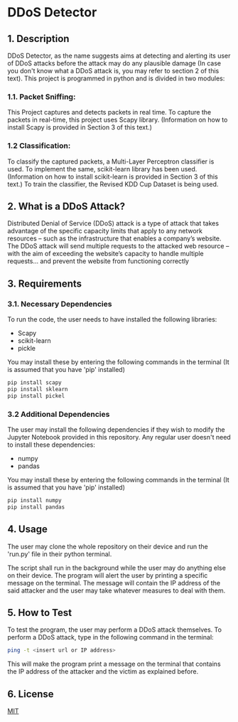 # DDoS Detector

## 1. Description

DDoS Detector, as the name suggests aims at detecting and alerting its user of DDoS attacks before the attack may do any plausible damage (In case you don't know what a DDoS attack is, you may refer to section 2 of this text). This project is programmed in python and is divided in two modules:

### 1.1. Packet Sniffing:
 This Project captures and detects packets in real time. To capture the packets in real-time, this project uses Scapy library. (Information on how to install Scapy is provided in Section 3 of this text.)

### 1.2 Classification:
To classify the captured packets, a Multi-Layer Perceptron classifier is used. To implement the same, scikit-learn library has been used. (Information on how to install scikit-learn is provided in Section 3 of this text.) To train the classifier, the Revised KDD Cup Dataset is being used. 

## 2. What is a DDoS Attack?

Distributed Denial of Service (DDoS) attack is a type of attack that takes advantage of the specific capacity limits that apply to any network resources – such as the infrastructure that enables a company’s website. The DDoS attack will send multiple requests to the attacked web resource – with the aim of exceeding the website’s capacity to handle multiple requests… and prevent the website from functioning correctly


##  3. Requirements

### 3.1. Necessary Dependencies
To run the code, the user needs to have installed the following libraries:
- Scapy
- scikit-learn
- pickle

You may install these by entering the following commands in the terminal (It is assumed that you have 'pip' installed)
```bash
pip install scapy
pip install sklearn
pip install pickel
```
### 3.2 Additional Dependencies
The user may install the following dependencies if they wish to modify the Jupyter Notebook provided in this repository. Any regular user doesn't need to install these dependencies:
- numpy
- pandas

You may install these by entering the following commands in the terminal (It is assumed that you have 'pip' installed)
```bash
pip install numpy
pip install pandas
```
## 4. Usage

The user may clone the whole repository on their device and run the 'run.py' file in their python terminal. 

The script shall run in the background while the user may do anything else on their device. The program will alert the user by printing a specific message on the terminal. The message will contain the IP address of the said attacker and the user may take whatever measures to deal with them.

## 5. How to Test
To test the program, the user may perform a DDoS attack themselves. 
To perform a DDoS attack, type in the following command in the terminal:
```bash
ping -t <insert url or IP address>
```

This will make the program print a message on the terminal that contains the IP address of the attacker and the victim as explained before.


## 6. License
[MIT](https://choosealicense.com/licenses/mit/)

